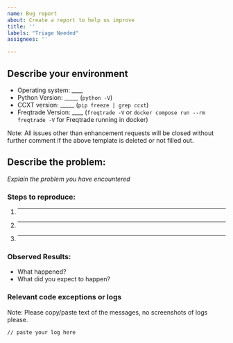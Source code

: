 ```yaml
---
name: Bug report
about: Create a report to help us improve
title: ''
labels: "Triage Needed"
assignees: ''

---
```

<!-- 
Have you searched for similar issues before posting it?

If you have discovered a bug in the bot, please [search the issue tracker](https://github.com/freqtrade/freqtrade/issues?q=is%3Aissue). 
If it hasn't been reported, please create a new issue.

Please do not use the bug report template to request new features.
-->

## Describe your environment

  * Operating system: ____
  * Python Version: _____ (`python -V`)
  * CCXT version: _____ (`pip freeze | grep ccxt`)
  * Freqtrade Version: ____ (`freqtrade -V` or `docker compose run --rm freqtrade -V` for Freqtrade running in docker)
  
Note: All issues other than enhancement requests will be closed without further comment if the above template is deleted or not filled out.

## Describe the problem:

*Explain the problem you have encountered*

### Steps to reproduce:

  1. _____
  2. _____
  3. _____
  
### Observed Results:

  * What happened?
  * What did you expect to happen?

### Relevant code exceptions or logs

Note: Please copy/paste text of the messages, no screenshots of logs please.

  ```
  // paste your log here
  ```
